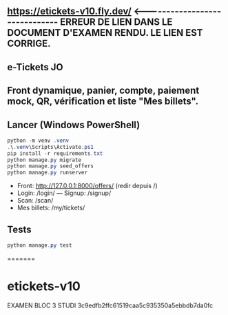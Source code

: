 ## https://etickets-v10.fly.dev/  <------------------------------ ERREUR DE LIEN DANS LE DOCUMENT D'EXAMEN RENDU. LE LIEN EST CORRIGE. 
## e-Tickets JO

## Front dynamique, panier, compte, paiement mock, QR, vérification et liste "Mes billets".

## Lancer (Windows PowerShell)
```powershell
python -m venv .venv
.\.venv\Scripts\Activate.ps1
pip install -r requirements.txt
python manage.py migrate
python manage.py seed_offers
python manage.py runserver
```
- Front: http://127.0.0.1:8000/offers/ (redir depuis /)
- Login: /login/ — Signup: /signup/
- Scan: /scan/
- Mes billets: /my/tickets/

## Tests
```powershell
python manage.py test
```
=======
# etickets-v10
EXAMEN BLOC 3 STUDI
3c9edfb2ffc61519caa5c935350a5ebbdb7da0fc
